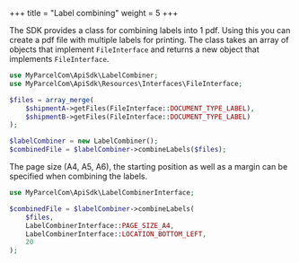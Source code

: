 +++
title = "Label combining"
weight = 5
+++

The SDK provides a class for combining labels into 1 pdf. Using this you can create a pdf file with multiple labels for printing. The class takes an array of objects that implement `FileInterface` and returns a new object that implements `FileInterface`.

```php
use MyParcelCom\ApiSdk\LabelCombiner;
use MyParcelCom\ApiSdk\Resources\Interfaces\FileInterface;

$files = array_merge(
    $shipmentA->getFiles(FileInterface::DOCUMENT_TYPE_LABEL),
    $shipmentB->getFiles(FileInterface::DOCUMENT_TYPE_LABEL)
);

$labelCombiner = new LabelCombiner();
$combinedFile = $labelCombiner->combineLabels($files);
```

The page size (A4, A5, A6), the starting position as well as a margin can be specified when combining the labels.

```php
use MyParcelCom\ApiSdk\LabelCombinerInterface;

$combinedFile = $labelCombiner->combineLabels(
    $files,
    LabelCombinerInterface::PAGE_SIZE_A4,
    LabelCombinerInterface::LOCATION_BOTTOM_LEFT,
    20
);
```
